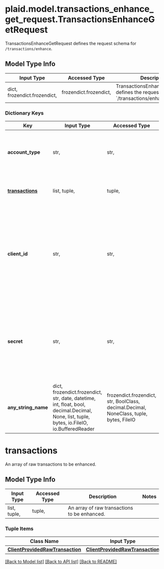 # plaid.model.transactions_enhance_get_request.TransactionsEnhanceGetRequest

TransactionsEnhanceGetRequest defines the request schema for `/transactions/enhance`.

## Model Type Info
Input Type | Accessed Type | Description | Notes
------------ | ------------- | ------------- | -------------
dict, frozendict.frozendict,  | frozendict.frozendict,  | TransactionsEnhanceGetRequest defines the request schema for &#x60;/transactions/enhance&#x60;. | 

### Dictionary Keys
Key | Input Type | Accessed Type | Description | Notes
------------ | ------------- | ------------- | ------------- | -------------
**account_type** | str,  | str,  | The type of account for the requested transactions (&#x60;depository&#x60; or &#x60;credit&#x60;). | 
**[transactions](#transactions)** | list, tuple,  | tuple,  | An array of raw transactions to be enhanced. | 
**client_id** | str,  | str,  | Your Plaid API &#x60;client_id&#x60;. The &#x60;client_id&#x60; is required and may be provided either in the &#x60;PLAID-CLIENT-ID&#x60; header or as part of a request body. | [optional] 
**secret** | str,  | str,  | Your Plaid API &#x60;secret&#x60;. The &#x60;secret&#x60; is required and may be provided either in the &#x60;PLAID-SECRET&#x60; header or as part of a request body. | [optional] 
**any_string_name** | dict, frozendict.frozendict, str, date, datetime, int, float, bool, decimal.Decimal, None, list, tuple, bytes, io.FileIO, io.BufferedReader | frozendict.frozendict, str, BoolClass, decimal.Decimal, NoneClass, tuple, bytes, FileIO | any string name can be used but the value must be the correct type | [optional]

# transactions

An array of raw transactions to be enhanced.

## Model Type Info
Input Type | Accessed Type | Description | Notes
------------ | ------------- | ------------- | -------------
list, tuple,  | tuple,  | An array of raw transactions to be enhanced. | 

### Tuple Items
Class Name | Input Type | Accessed Type | Description | Notes
------------- | ------------- | ------------- | ------------- | -------------
[**ClientProvidedRawTransaction**](ClientProvidedRawTransaction.md) | [**ClientProvidedRawTransaction**](ClientProvidedRawTransaction.md) | [**ClientProvidedRawTransaction**](ClientProvidedRawTransaction.md) |  | 

[[Back to Model list]](../../README.md#documentation-for-models) [[Back to API list]](../../README.md#documentation-for-api-endpoints) [[Back to README]](../../README.md)

